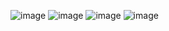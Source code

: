 ![image](https://github.com/user-attachments/assets/aae772bc-662c-4408-a963-493f0f5c56aa)
![image](https://github.com/user-attachments/assets/cec8f543-cbba-4f95-ac14-8e7718ea8376)
![image](https://github.com/user-attachments/assets/17331372-6df8-40ff-91a1-f597fb9dd12e)
![image](https://github.com/user-attachments/assets/bf54d22f-4a74-44d6-9d49-a168f768473c)




